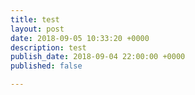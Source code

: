 ```yaml
---
title: test
layout: post
date: 2018-09-05 10:33:20 +0000
description: test
publish_date: 2018-09-04 22:00:00 +0000
published: false

---
```

